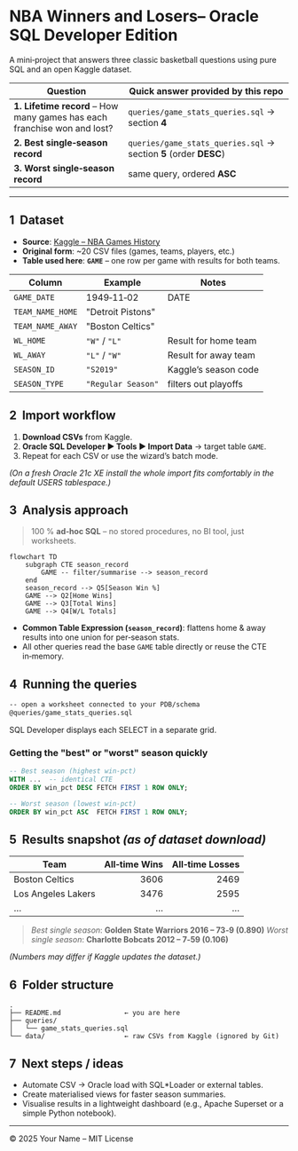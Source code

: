 # NBA Winners and Losers– Oracle SQL Developer Edition

A mini‑project that answers three classic basketball questions using pure SQL and an open Kaggle dataset.

| Question                                                                 | Quick answer provided by this repo                                |
| ------------------------------------------------------------------------ | ----------------------------------------------------------------- |
| **1. Lifetime record** – How many games has each franchise won and lost? | `queries/game_stats_queries.sql` → section **4**                  |
| **2. Best single‑season record**                                         | `queries/game_stats_queries.sql` → section **5** (order **DESC**) |
| **3. Worst single‑season record**                                        | same query, ordered **ASC**                                       |

---

## 1  Dataset

* **Source**: [Kaggle – NBA Games History](kaggle‑url‑here)
* **Original form**: \~20 CSV files (games, teams, players, etc.)
* **Table used here**: **`GAME`** – one row per game with results for both teams.

| Column           | Example            | Notes                |
| ---------------- | ------------------ | -------------------- |
| `GAME_DATE`      | 1949‑11‑02         | DATE                 |
| `TEAM_NAME_HOME` | "Detroit Pistons"  |                      |
| `TEAM_NAME_AWAY` | "Boston Celtics"   |                      |
| `WL_HOME`        | `"W"` / `"L"`      | Result for home team |
| `WL_AWAY`        | `"L"` / `"W"`      | Result for away team |
| `SEASON_ID`      | `"S2019"`          | Kaggle’s season code |
| `SEASON_TYPE`    | `"Regular Season"` | filters out playoffs |

## 2  Import workflow

1. **Download CSVs** from Kaggle.
2. **Oracle SQL Developer ▶ Tools ▶ Import Data** → target table `GAME`.
3. Repeat for each CSV or use the wizard’s batch mode.

*(On a fresh Oracle 21c XE install the whole import fits comfortably in the default USERS tablespace.)*

## 3  Analysis approach

> 100 % **ad‑hoc SQL** – no stored procedures, no BI tool, just worksheets.

```mermaid
flowchart TD
    subgraph CTE season_record
        GAME -- filter/summarise --> season_record
    end
    season_record --> Q5[Season Win %]
    GAME --> Q2[Home Wins]
    GAME --> Q3[Total Wins]
    GAME --> Q4[W/L Totals]
```

* **Common Table Expression (`season_record`)**: flattens home & away results into one union for per‑season stats.
* All other queries read the base `GAME` table directly or reuse the CTE in‑memory.

## 4  Running the queries

```bash
-- open a worksheet connected to your PDB/schema
@queries/game_stats_queries.sql
```

SQL Developer displays each SELECT in a separate grid.

### Getting the "best" or "worst" season quickly

```sql
-- Best season (highest win‑pct)
WITH ...  -- identical CTE
ORDER BY win_pct DESC FETCH FIRST 1 ROW ONLY;

-- Worst season (lowest win‑pct)
ORDER BY win_pct ASC  FETCH FIRST 1 ROW ONLY;
```

## 5  Results snapshot *(as of dataset download)*

| Team               | All‑time Wins | All‑time Losses |
| ------------------ | ------------: | --------------: |
| Boston Celtics     |          3606 |            2469 |
| Los Angeles Lakers |          3476 |            2595 |
| …                  |             … |               … |

> *Best single season*: **Golden State Warriors 2016 – 73‑9 (0.890)**
> *Worst single season*: **Charlotte Bobcats 2012 – 7‑59 (0.106)**

*(Numbers may differ if Kaggle updates the dataset.)*

## 6  Folder structure

```
.
├── README.md                ← you are here
├── queries/
│   └── game_stats_queries.sql
└── data/                    ← raw CSVs from Kaggle (ignored by Git)
```

## 7  Next steps / ideas

* Automate CSV → Oracle load with SQL\*Loader or external tables.
* Create materialised views for faster season summaries.
* Visualise results in a lightweight dashboard (e.g., Apache Superset or a simple Python notebook).

---

© 2025 Your Name – MIT License
